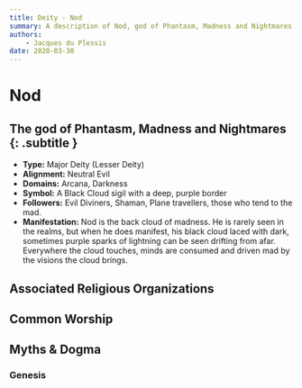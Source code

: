 ```yaml
---
title: Deity - Nod
summary: A description of Nod, god of Phantasm, Madness and Nightmares.
authors:
    - Jacques du Plessis
date: 2020-03-30
---
```

# Nod
## The god of Phantasm, Madness and Nightmares {: .subtitle }

* **Type:** Major Deity (Lesser Deity)
* **Alignment:** Neutral Evil
* **Domains:** Arcana, Darkness
* **Symbol:** A Black Cloud sigil with a deep, purple border
* **Followers:** Evil Diviners, Shaman, Plane travellers, those who tend to the mad.
* **Manifestation:** Nod is the back cloud of madness. He is rarely seen in the realms, but when he does manifest, his black cloud laced with dark, sometimes purple sparks of lightning can be seen drifting from afar.  Everywhere the cloud touches, minds are consumed and driven mad by the visions the cloud brings.

## Associated Religious Organizations

## Common Worship

## Myths & Dogma
### Genesis